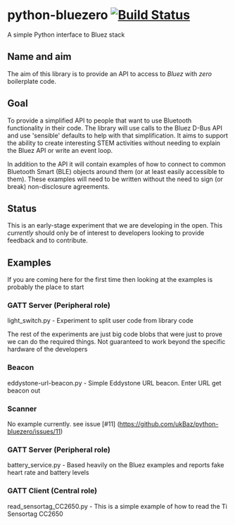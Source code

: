 # python-bluezero  [![Build Status](https://travis-ci.org/ukBaz/python-bluezero.svg)](https://travis-ci.org/ukBaz/python-bluezero)
A simple Python interface to Bluez stack

## Name and aim
The aim of this library is to provide an API to access to _Bluez_ with _zero_ boilerplate code.

## Goal
To provide a simplified API to people that want to use Bluetooth functionality in their code.
The library will use calls to the Bluez D-Bus API and use 'sensible' defaults to help with that simplification.
It aims to support the ability to create interesting STEM activities without needing to 
explain the Bluez API or write an event loop.

In addition to the API it will contain examples of how to connect to common Bluetooth Smart (BLE) objects 
around them (or at least easily accessible to them).
These examples will need to be written without the need to sign (or break) non-disclosure agreements.

## Status
This is an early-stage experiment that we are developing in the open. 
This _currently_ should only be of interest to developers looking to provide feedback and to contribute.

## Examples
If you are coming here for the first time then looking at the examples is probably the place to start

### GATT Server (Peripheral role)
light_switch.py - Experiment to split user code from library code


The rest of the experiments are just big code blobs that were just to prove we can do the required things.
Not guaranteed to work beyond the specific hardware of the developers
### Beacon
eddystone-url-beacon.py - Simple Eddystone URL beacon. Enter URL get beacon out

### Scanner
No example currently. see issue [#11] (https://github.com/ukBaz/python-bluezero/issues/11)

### GATT Server (Peripheral role)
battery_service.py - Based heavily on the Bluez examples and reports fake heart rate and battery levels

### GATT Client (Central role)
read_sensortag_CC2650.py - This is a simple example of how to read the Ti Sensortag CC2650
